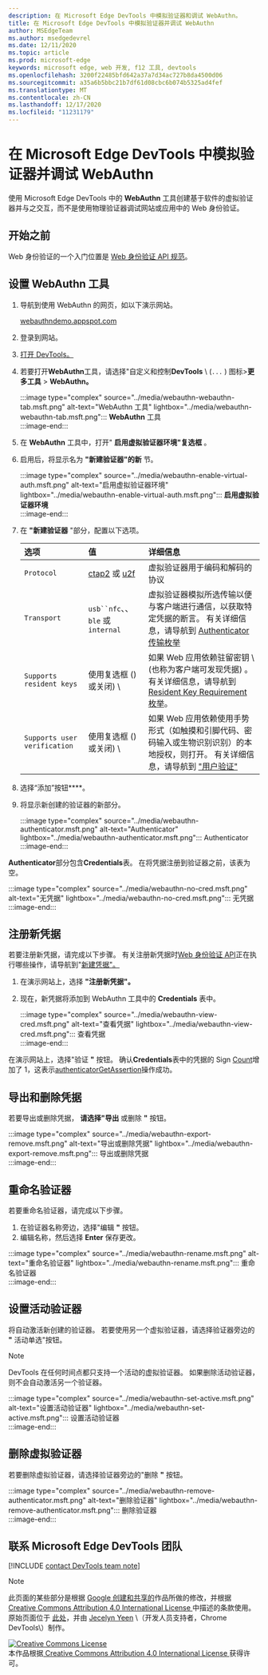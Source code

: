 ```yaml
---
description: 在 Microsoft Edge DevTools 中模拟验证器和调试 WebAuthn。
title: 在 Microsoft Edge DevTools 中模拟验证器并调试 WebAuthn
author: MSEdgeTeam
ms.author: msedgedevrel
ms.date: 12/11/2020
ms.topic: article
ms.prod: microsoft-edge
keywords: microsoft edge, web 开发, f12 工具, devtools
ms.openlocfilehash: 3200f22485bfd642a37a7d34ac727b8da4500d06
ms.sourcegitcommit: a35a6b5bbc21b7df61d08cbc6b074b5325ad4fef
ms.translationtype: MT
ms.contentlocale: zh-CN
ms.lasthandoff: 12/17/2020
ms.locfileid: "11231179"
---
```

# 在 Microsoft Edge DevTools 中模拟验证器并调试 WebAuthn  

使用 Microsoft Edge DevTools 中的 **WebAuthn** 工具创建基于软件的虚拟验证器并与之交互，而不是使用物理验证器调试网站或应用中的 Web 身份验证。  

## 开始之前  

Web 身份验证的一个入门位置是 [Web 身份验证 API 规范][GithubW3cWebauthn]。  

## 设置 WebAuthn 工具  

1.  导航到使用 WebAuthn 的网页，如以下演示网站。  
    
    [webauthndemo.appspot.com][AppspotWebauthndemo]  
    
1.  登录到网站。  
1.  [打开 DevTools。][DevtoolsGuideChromiumOpen]  
1.  若要打开**WebAuthn**工具，请选择"自定义和控制**DevTools** \ (`...` \) 图标>**更多工具**  >  **WebAuthn。**  
    
    :::image type="complex" source="../media/webauthn-webauthn-tab.msft.png" alt-text="WebAuthn 工具" lightbox="../media/webauthn-webauthn-tab.msft.png":::
       **WebAuthn** 工具  
    :::image-end:::  
    
1.  在 **WebAuthn** 工具中，打开" **启用虚拟验证器环境"复选框** 。  
1.  启用后，将显示名为 **"新建验证器"的新** 节。  
    
    :::image type="complex" source="../media/webauthn-enable-virtual-auth.msft.png" alt-text="启用虚拟验证器环境" lightbox="../media/webauthn-enable-virtual-auth.msft.png":::
        **启用虚拟验证器环境**  
    :::image-end:::  
    
1.  在 **"新建验证器** "部分，配置以下选项。  
    
    | 选项 | 值 | 详细信息 |  
    |:--- |:--- |:--- |  
    | `Protocol` | [ctap2][FidoallianceSpecsV20Id20180227ClientToAuthenticatorProtocolHtml] 或 [u2f][FidoallianceSpecsU2fV12Ps20170411OverviewHtml] | 虚拟验证器用于编码和解码的协议 |  
    | `Transport` |   `usb``nfc`、、 `ble` 或 `internal` | 虚拟验证器模拟所选传输以便与客户端进行通信，以获取特定凭据的断言。  有关详细信息，请导航到 [Authenticator 传输枚举][GithubW3cWebauthnEnumTransport] |  
    |  `Supports resident keys` | 使用复选框 (\) 或关闭\) \ | 如果 Web 应用依赖驻留密钥 \ (也称为客户端可发现凭据\) 。  有关详细信息，请导航到 [Resident Key Requirement 枚举][GithubW3cWebauthnEnumResidentkeyrequirement]。 |  
    | `Supports user verification` | 使用复选框 (\) 或关闭\) \ | 如果 Web 应用依赖使用手势形式（如触摸和引脚代码、密码输入或生物识别识别）的本地授权，则打开。  有关详细信息，请导航到 ["用户验证"][GithubW3cWebauthnEnumUserverification] |  
    
1.  选择“添加”按钮****。  
1.  将显示新创建的验证器的新部分。  
    
    :::image type="complex" source="../media/webauthn-authenticator.msft.png" alt-text="Authenticator" lightbox="../media/webauthn-authenticator.msft.png":::
       Authenticator  
    :::image-end:::  
    
**Authenticator**部分包含**Credentials**表。  在将凭据注册到验证器之前，该表为空。  

:::image type="complex" source="../media/webauthn-no-cred.msft.png" alt-text="无凭据" lightbox="../media/webauthn-no-cred.msft.png":::
   无凭据  
:::image-end:::  

## 注册新凭据  

若要注册新凭据，请完成以下步骤。  有关注册新凭据时[Web 身份验证 API][GithubW3cWebauthn]正在执行哪些操作，请导航到"[新建凭据"。][GithubW3cWebauthnSctnCreatecredential]  

1.  在演示网站上，选择 **"注册新凭据"。**  
1.  现在，新凭据将添加到 WebAuthn 工具中的 **Credentials** 表中。  
    
    :::image type="complex" source="../media/webauthn-view-cred.msft.png" alt-text="查看凭据" lightbox="../media/webauthn-view-cred.msft.png":::
       查看凭据  
    :::image-end:::  
    
在演示网站上，选择"验证 **"** 按钮。  确认**Credentials**表中的凭据的 Sign [Count][GithubW3cWebauthnSctnSignCounter]增加了 1，这表示[authenticatorGetAssertion][GithubW3cWebauthnAuthenticatorgetassertion]操作成功。  

## 导出和删除凭据  

若要导出或删除凭据， **请选择"导出** 或删除 **"** 按钮。  

:::image type="complex" source="../media/webauthn-export-remove.msft.png" alt-text="导出或删除凭据" lightbox="../media/webauthn-export-remove.msft.png":::
   导出或删除凭据  
:::image-end:::  

## 重命名验证器  

若要重命名验证器，请完成以下步骤。  

1.  在验证器名称旁边，选择"编辑 **"** 按钮。  
1.  编辑名称，然后选择 **Enter** 保存更改。  

:::image type="complex" source="../media/webauthn-rename.msft.png" alt-text="重命名验证器" lightbox="../media/webauthn-rename.msft.png":::
   重命名验证器  
:::image-end:::  

## 设置活动验证器  

将自动激活新创建的验证器。  若要使用另一个虚拟验证器，请选择验证器旁边的 **"** 活动单选"按钮。  

> [!NOTE]
> DevTools 在任何时间点都只支持一个活动的虚拟验证器。  如果删除活动验证器，则不会自动激活另一个验证器。  

:::image type="complex" source="../media/webauthn-set-active.msft.png" alt-text="设置活动验证器" lightbox="../media/webauthn-set-active.msft.png":::
   设置活动验证器  
:::image-end:::  

## 删除虚拟验证器  

若要删除虚拟验证器，请选择验证器旁边的"删除 **"** 按钮。  

:::image type="complex" source="../media/webauthn-remove-authenticator.msft.png" alt-text="删除验证器" lightbox="../media/webauthn-remove-authenticator.msft.png":::
   删除验证器  
:::image-end:::  

## 联系 Microsoft Edge DevTools 团队  

[!INCLUDE [contact DevTools team note](../includes/contact-devtools-team-note.md)]  

<!-- links -->  

[DevtoolsGuideChromiumOpen]: ../open/index.md "打开 Microsoft Edge DevTools | Microsoft Docs"  

[AppspotWebauthndemo]: https://webauthndemo.appspot.com "Webauthn 演示 |Appspot"  

[FidoallianceSpecsV20Id20180227ClientToAuthenticatorProtocolHtml]: https://fidoalliance.org/specs/fido-v2.0-id-20180227/fido-client-to-authenticator-protocol-v2.0-id-20180227.html "客户端到验证器协议 (CTAP) |fido 联盟"  
[FidoallianceSpecsU2fV12Ps20170411OverviewHtml]: https://fidoalliance.org/specs/fido-u2f-v1.2-ps-20170411/fido-u2f-overview-v1.2-ps-20170411.html "通用 2nd Factor (U2F) 概述 |fido 联盟"  

[GithubW3cWebauthn]: https://w3c.github.io/webauthn "Web 身份验证：用于访问公钥凭据级别 2 的 API |GitHub"  
[GithubW3cWebauthnAuthenticatorgetassertion]: https://w3c.github.io/webauthn#authenticatorgetassertion "authenticatorGetAssertion 操作 - Web 身份验证：用于访问公钥凭据级别 2 的 API |GitHub"  
[GithubW3cWebauthnEnumTransport]: https://w3c.github.io/webauthn#enum-transport "验证器传输枚举 (enum AuthenticatorTransport) - Web 身份验证：用于访问公钥凭据级别 2 的 API |W3C"  
[GithubW3cWebauthnEnumResidentkeyrequirement]: https://w3c.github.io/webauthn#enum-residentKeyRequirement "Resident Key Requirement 枚举 (枚举 ResidentKeyRequirement) - Web 身份验证：用于访问公钥凭据级别 2 的 API |W3C"  
[GithubW3cWebauthnEnumUserverification]: https://w3c.github.io/webauthn#user-verification "用户验证 - Web 身份验证：用于访问公钥凭据级别 2 的 API |W3C"  
[GithubW3cWebauthnSctnCreatecredential]: https://w3c.github.io/webauthn#sctn-createCredential "创建新的凭据 - PublicKeyCredential 的 [[Create]] (原点、选项、sameOriginWithAncestors) 方法 - Web 身份验证：用于访问公钥凭据级别 2 的 API |GitHub"  
[GithubW3cWebauthnSctnSignCounter]: https://w3c.github.io/webauthn/#sctn-sign-counter "签名计数器注意事项 - Web 身份验证：用于访问公钥凭据级别 2 的 API |GitHub"  

> [!NOTE]
> 此页面的某些部分是根据 [Google 创建和共享的][GoogleSitePolicies]作品所做的修改，并根据[ Creative Commons Attribution 4.0 International License ][CCA4IL]中描述的条款使用。  
> 原始页面位于 [此处](https://developers.google.com/web/tools/chrome-devtools/webauthn/index)，并由 [Jecelyn Yeen][JecelynYeen] \（开发人员支持者，Chrome DevTools\）制作。  

[![Creative Commons License][CCby4Image]][CCA4IL]  
本作品根据[ Creative Commons Attribution 4.0 International License ][CCA4IL]获得许可。  

[CCA4IL]: https://creativecommons.org/licenses/by/4.0  
[CCby4Image]: https://i.creativecommons.org/l/by/4.0/88x31.png  
[GoogleSitePolicies]: https://developers.google.com/terms/site-policies  
[JecelynYeen]: https://developers.google.com/web/resources/contributors/jecelynyeen  
